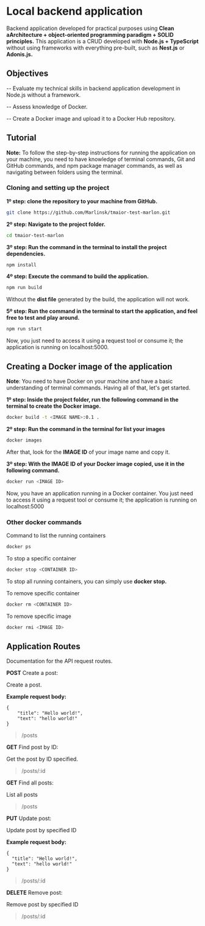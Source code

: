# Local backend application
Backend application developed for practical purposes using **Clean aArchitecture + object-oriented programming paradigm + SOLID principles.** This application is a CRUD developed with **Node.js + TypeScript** without using frameworks with everything pre-built, such as **Nest.js** or **Adonis.js.**

## Objectives
-- Evaluate my technical skills in backend application development in Node.js without a framework.

-- Assess knowledge of Docker.

-- Create a Docker image and upload it to a Docker Hub repository.

## Tutorial
**Note:** To follow the step-by-step instructions for running the application on your machine, you need to have knowledge of terminal commands, Git and GitHub commands, and npm package manager commands, as well as navigating between folders using the terminal.

### Cloning and setting up the project
**1º step: clone the repository to your machine from GitHub.**
```bash
git clone https://github.com/Marlinsk/tmaior-test-marlon.git
```

**2º step: Navigate to the project folder.**
```bash
cd tmaior-test-marlon
```

**3º step: Run the command in the terminal to install the project dependencies.**
```bash
npm install
```

**4º step: Execute the command to build the application.**
```bash
npm run build
```
Without the **dist file** generated by the build, the application will not work.

**5º step: Run the command in the terminal to start the application, and feel free to test and play around.**
```bash
npm run start
```

Now, you just need to access it using a request tool or consume it; the application is running on localhost:5000.

## Creating a Docker image of the application
**Note**: You need to have Docker on your machine and have a basic understanding of terminal commands. Having all of that, let's get started.

**1º step: Inside the project folder, run the following command in the terminal to create the Docker image.**
```bash
docker build -t <IMAGE NAME>:0.1 .
```

**2º step: Run the command in the terminal for list your images**
```bash
docker images
```
After that, look for the **IMAGE ID** of your image name and copy it.

**3º step: With the IMAGE ID of your Docker image copied, use it in the following command.**
```bash
docker run <IMAGE ID>
```
Now, you have an application running in a Docker container. You just need to access it using a request tool or consume it; the application is running on localhost:5000

### Other docker commands
Command to list the running containers
```bash
docker ps
```

To stop a specific container
```bash
docker stop <CONTAINER ID>
```
To stop all running containers, you can simply use **docker stop.**

To remove specific container
```bash
docker rm <CONTAINER ID>
```

To remove specific image
```bash
docker rmi <IMAGE ID>
```

## Application Routes
Documentation for the API request routes.

**POST** Create a post: 

Create a post.

**Example request body:**
```
{
    "title": "Hello world!",
    "text": "hello world!"
}
```

> /posts

**GET** Find post by ID:

Get the post by ID specified.

> /posts/:id

**GET** Find all posts:

List all posts

> /posts

**PUT** Update post:

Update post by specified ID

**Example request body:**
```
{
  "title": "Hello world!",
  "text": "hello world!"
}
```

> /posts/:id

**DELETE** Remove post:

Remove post by specified ID

> /posts/:id
